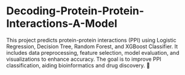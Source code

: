 # Decoding-Protein-Protein-Interactions-A-Model
This project predicts protein-protein interactions (PPI) using Logistic Regression, Decision Tree, Random Forest, and XGBoost Classifier. It includes data preprocessing, feature selection, model evaluation, and visualizations to enhance accuracy. The goal is to improve PPI classification, aiding bioinformatics and drug discovery. 🚀
